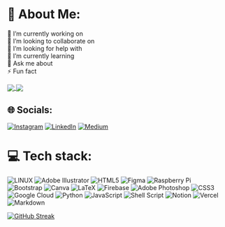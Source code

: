 # 💫 About Me:
🔭 I’m currently working on<br>👯 I’m looking to collaborate on<br>🤝 I’m looking for help with<br>🌱 I’m currently learning<br>💬 Ask me about<br>⚡ Fun fact

 
<a href="https://github.com/anuraghazra/github-readme-stats">
  <img align="center" src="https://github-readme-stats-aggxx.vercel.app/api?username=aggxx&title_color=FFAE8F&bg_color=0D1117&icon_color=FFAE8F&border_color=FFAE8F&text_color=fff" />
</a>

<a href="https://github.com/anuraghazra/github-readme-stats">
  <img align="center" src="https://github-readme-stats-aggxx.vercel.app/api/top-langs/?username=aggxx&langs_count=8&title_color=FFAE8F&bg_color=0D1117&icon_color=FFAE8F&border_color=FFAE8F&text_color=fff" />
</a>



## 🌐 Socials: 
 
[![Instagram](https://img.shields.io/badge/Instagram-%23E4405F.svg?logo=Instagram&logoColor=white)](https://instagram.com/gozdegerikalan) [![LinkedIn](https://img.shields.io/badge/LinkedIn-%230077B5.svg?logo=linkedin&logoColor=white)](https://linkedin.com/in/gozdegerikalan) [![Medium](https://img.shields.io/badge/Medium-12100E?logo=medium&logoColor=white)](https://medium.com/@aggxx) 


# 💻 Tech stack:
![LINUX](https://img.shields.io/badge/Linux-FCC624?style=flat&logo=linux&logoColor=black) 
![Adobe Illustrator](https://img.shields.io/badge/adobeillustrator-%23FF9A00.svg?style=flat&logo=adobeillustrator&logoColor=white)
![HTML5](https://img.shields.io/badge/html5-%23E34F26.svg?style=flat&logo=html5&logoColor=white) 
![Figma](https://img.shields.io/badge/figma-%23F24E1E.svg?style=flat&logo=figma&logoColor=white) 
![Raspberry Pi](https://img.shields.io/badge/-RaspberryPi-C51A4A?style=flat&logo=Raspberry-Pi) 
![Bootstrap](https://img.shields.io/badge/bootstrap-%23563D7C.svg?style=flat&logo=bootstrap&logoColor=white) 
![Canva](https://img.shields.io/badge/Canva-%2300C4CC.svg?style=flat&logo=Canva&logoColor=white)
![LaTeX](https://img.shields.io/badge/latex-%23008080.svg?style=flat&logo=latex&logoColor=white)
![Firebase](https://img.shields.io/badge/firebase-%23039BE5.svg?style=flat&logo=firebase) 
![Adobe Photoshop](https://img.shields.io/badge/adobephotoshop-%2331A8FF.svg?style=flat&logo=adobephotoshop&logoColor=white)
![CSS3](https://img.shields.io/badge/css3-%231572B6.svg?style=flat&logo=css3&logoColor=white)
![Google Cloud](https://img.shields.io/badge/Google%20Cloud-%234285F4.svg?style=flat&logo=google-cloud&logoColor=white)
![Python](https://img.shields.io/badge/python-3670A0?style=flat&logo=python&logoColor=ffdd54)
![JavaScript](https://img.shields.io/badge/javascript-%23323330.svg?style=flat&logo=javascript&logoColor=%23F7DF1E) 
![Shell Script](https://img.shields.io/badge/shell_script-%23121011.svg?style=flat&logo=gnu-bash&logoColor=white)
![Notion](https://img.shields.io/badge/Notion-%23000000.svg?style=flat&logo=notion&logoColor=white)
![Vercel](https://img.shields.io/badge/vercel-%23000000.svg?style=flat&logo=vercel&logoColor=white) 
![Markdown](https://img.shields.io/badge/markdown-%23000000.svg?style=flat&logo=markdown&logoColor=white) 

[![GitHub Streak](https://streak-stats.demolab.com/?user=aggxx&title_color=FFAE8F&background=0D1117&border=FFAE8F&ring=FFAE8F&currStreakLabel=FFAE8F&dates=fff&stroke=FFAE8F&fire=FFAE8F&currStreakNum=fff&sideNums=fff)](https://git.io/streak-stats)
